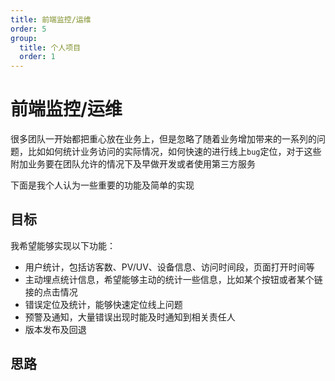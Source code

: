 ```yaml
---
title: 前端监控/运维
order: 5
group:
  title: 个人项目
  order: 1
---
```


# 前端监控/运维

很多团队一开始都把重心放在业务上，但是忽略了随着业务增加带来的一系列的问题，比如如何统计业务访问的实际情况，如何快速的进行线上`bug`定位，对于这些附加业务要在团队允许的情况下及早做开发或者使用第三方服务

下面是我个人认为一些重要的功能及简单的实现

## 目标

我希望能够实现以下功能：

- 用户统计，包括访客数、PV/UV、设备信息、访问时间段，页面打开时间等
- 主动埋点统计信息，希望能够主动的统计一些信息，比如某个按钮或者某个链接的点击情况
- 错误定位及统计，能够快速定位线上问题
- 预警及通知，大量错误出现时能及时通知到相关责任人
- 版本发布及回退

## 思路

